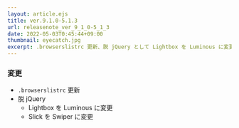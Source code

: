 ```yaml
---
layout: article.ejs
title: ver.9.1.0-5.1.3
url: releasenote_ver_9_1_0-5_1_3
date: 2022-05-03T0:45:44+09:00
thumbnail: eyecatch.jpg
excerpt: .browserslistrc 更新、脱 jQuery として Lightbox を Luminous に変更・ Slick を Swiper に変更
---
```


### 変更

- `.browserslistrc` 更新
- 脱 jQuery
    - Lightbox を Luminous に変更
    - Slick を Swiper に変更